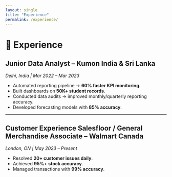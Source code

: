 ```yaml
---
layout: single
title: "Experience"
permalink: /experience/
---
```


# 💼 Experience

## Junior Data Analyst – Kumon India & Sri Lanka  
*Delhi, India | Mar 2022 – Mar 2023*  
- Automated reporting pipeline → **60% faster KPI monitoring**.  
- Built dashboards on **50K+ student records**.  
- Conducted data audits → improved monthly/quarterly reporting accuracy.  
- Developed forecasting models with **85% accuracy**.  

---

## Customer Experience Salesfloor / General Merchandise Associate – Walmart Canada  
*London, ON | May 2023 – Present*  
- Resolved **20+ customer issues daily**.  
- Achieved **95%+ stock accuracy**.  
- Managed transactions with **99% accuracy**.  
